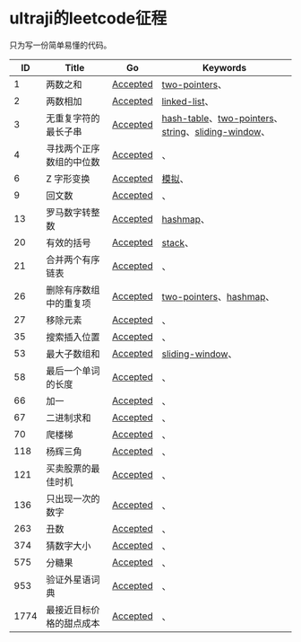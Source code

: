 # ultraji的leetcode征程

只为写一份简单易懂的代码。

| ID | Title | Go | Keywords |
| --- | --- | --- | --- |
|     1 | 两数之和 | [Accepted](src/s0001.rs) | [two-pointers]( )、 |
|     2 | 两数相加 | [Accepted](src/s0002.rs) | [linked-list]( )、 |
|     3 | 无重复字符的最长子串 | [Accepted](src/s0003.rs) | [hash-table]( )、[two-pointers]( )、[string]( )、[sliding-window]( )、 |
|     4 | 寻找两个正序数组的中位数 | [Accepted](src/s0004.rs) | []( )、 |
|     6 | Z 字形变换 | [Accepted](src/s0006.rs) | [模拟]( )、 |
|     9 | 回文数 | [Accepted](src/s0009.rs) | []( )、 |
|    13 | 罗马数字转整数 | [Accepted](src/s0013.rs) | [hashmap]( )、 |
|    20 | 有效的括号 | [Accepted](src/s0020.rs) | [stack]( )、 |
|    21 | 合并两个有序链表 | [Accepted](src/s0021.rs) | []( )、 |
|    26 | 删除有序数组中的重复项 | [Accepted](src/s0026.rs) | [two-pointers]( )、[hashmap]( )、 |
|    27 | 移除元素 | [Accepted](src/s0027.rs) | []( )、 |
|    35 | 搜索插入位置 | [Accepted](src/s0035.rs) | []( )、 |
|    53 | 最大子数组和 | [Accepted](src/s0053.rs) | [sliding-window]( )、 |
|    58 | 最后一个单词的长度 | [Accepted](src/s0058.rs) | []( )、 |
|    66 | 加一 | [Accepted](src/s0066.rs) | []( )、 |
|    67 | 二进制求和 | [Accepted](src/s0067.rs) | []( )、 |
|    70 | 爬楼梯 | [Accepted](src/s0070.rs) | []( )、 |
|   118 | 杨辉三角 | [Accepted](src/s0118.rs) | []( )、 |
|   121 | 买卖股票的最佳时机 | [Accepted](src/s0121.rs) | []( )、 |
|   136 | 只出现一次的数字 | [Accepted](src/s0136.rs) | []( )、 |
|   263 | 丑数 | [Accepted](src/s0263.rs) | []( )、 |
|   374 | 猜数字大小 | [Accepted](src/s0374.rs) | []( )、 |
|   575 | 分糖果 | [Accepted](src/s0575.rs) | []( )、 |
|   953 | 验证外星语词典 | [Accepted](src/s0953.rs) | []( )、 |
|  1774 | 最接近目标价格的甜点成本 | [Accepted](src/s1774.rs) | []( )、 |

